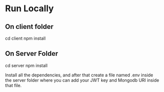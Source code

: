 # Run Locally

## On client folder

  cd client
  npm install

## On Server Folder

  cd server
  npm install
  
Install all the dependencies, and after that create a file named .env inside the server folder where you can add your JWT key and Mongodb URI inside that file.
